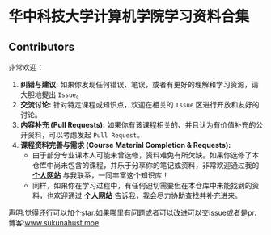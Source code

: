 # 华中科技大学计算机学院学习资料合集

## Contributors

<!-- readme: contributors -start -->
<!-- readme: contributors -end -->

非常欢迎：

1.  **纠错与建议:** 如果你发现任何错误、笔误，或者有更好的理解和学习资源，请大胆地提出 `Issue`。
2.  **交流讨论:** 针对特定课程或知识点，欢迎在相关的 `Issue` 区进行开放和友好的讨论。
3.  **内容补充 (Pull Requests):** 如果你有该课程相关的、并且认为有价值补充的公开资料，可以考虑发起 `Pull Request`。
4.  **课程资料完善与需求 (Course Material Completion & Requests):**
    * 由于部分专业课本人可能未曾选修，资料难免有所欠缺。如果你选修了本仓库中尚未包含的课程，并乐于分享你的笔记或资料，非常欢迎通过我的 **[个人网站](https://yuhangchen1.github.io/)** 与我联系，一同丰富这个知识库！
    * 同样，如果你在学习过程中，有任何迫切需要但在本仓库中未能找到的资料，也欢迎通过 **[个人网站](https://yuhangchen1.github.io/)** 告诉我，我会尽力协助查找并补充进来。

声明:觉得还行可以加个star.如果哪里有问题或者可以改进可以交issue或者是pr.
博客:www.sukunahust.moe